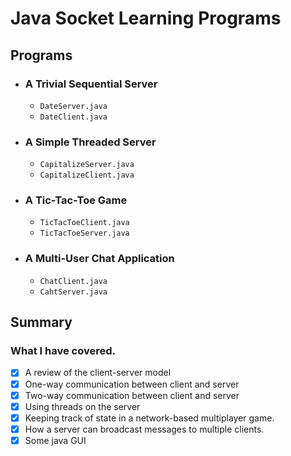 # Java Socket Learning Programs
## Programs
- ### A Trivial Sequential Server
    -   `DateServer.java`
    -   `DateClient.java`
- ### A Simple Threaded Server
    -   `CapitalizeServer.java`
    -   `CapitalizeClient.java`
- ### A Tic-Tac-Toe Game
    -   `TicTacToeClient.java`
    -   `TicTacToeServer.java`
- ### A Multi-User Chat Application
    -   `ChatClient.java`
    -   `CahtServer.java`

## Summary
### What I have covered.
- [x] A review of the client-server model
- [x] One-way communication between client and server
- [x] Two-way communication between client and server
- [x] Using threads on the server
- [x] Keeping track of state in a network-based multiplayer game.
- [x] How a server can broadcast messages to multiple clients.
- [x] Some java GUI 